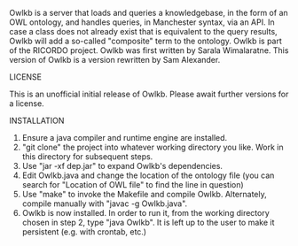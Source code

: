 Owlkb is a server that loads and queries a knowledgebase, in the form of an OWL ontology,
and handles queries, in Manchester syntax, via an API.  In case a class does not already
exist that is equivalent to the query results, Owlkb will add a so-called "composite" term
to the ontology.  Owlkb is part of the RICORDO project.  Owlkb was first written by
Sarala Wimalaratne.  This version of Owlkb is a version rewritten by Sam Alexander.

LICENSE

This is an unofficial initial release of Owlkb.
Please await further versions for a license.

INSTALLATION

1. Ensure a java compiler and runtime engine are installed.
2. "git clone" the project into whatever working directory you like.  Work in this directory for subsequent steps.
3. Use "jar -xf dep.jar" to expand Owlkb's dependencies.
4. Edit Owlkb.java and change the location of the ontology file
   (you can search for "Location of OWL file" to find the line in question)
5. Use "make" to invoke the Makefile and compile Owlkb.  Alternately, compile manually with "javac -g Owlkb.java".
6. Owlkb is now installed.  In order to run it, from the working directory chosen in step 2, type "java Owlkb".
   It is left up to the user to make it persistent (e.g. with crontab, etc.)
